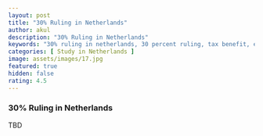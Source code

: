 ```yaml
---
layout: post
title: "30% Ruling in Netherlands"
author: akul
description: "30% Ruling in Netherlands"
keywords: "30% ruling in netherlands, 30 percent ruling, tax benefit, eindhoven, utwente, enschede, netherlands, europe, study"
categories: [ Study in Netherlands ]
image: assets/images/17.jpg
featured: true
hidden: false
rating: 4.5
---
```


### 30% Ruling in Netherlands

TBD